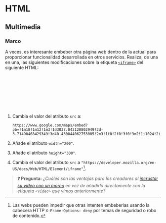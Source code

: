 # HTML
## Multimedia

### Marco

A veces, es interesante embeber otra página web dentro de la actual para proporcionar funcionalidad desarrollada en otros servicios. Realiza, de una en una, las siguientes modificaciones sobre la etiqueta [`<iframe>`](https://developer.mozilla.org/en-US/docs/Web/HTML/Element/iframe) del siguiente HTML:

<div class="codepen" data-prefill data-height="300" data-theme-id="light" data-default-tab="html,result" data-editable="true" style="opacity:0">
<pre data-lang="html">&lt;body>
&lt;p>
Texto antes
&lt;iframe src="URL (absoluta o relativa)" >&lt;/iframe>
Texto después
&lt;/p>
&lt;/body>
</pre>
</div>

1. Cambia el valor del atributo `src` a: 
   ```url
   https://www.google.com/maps/embed?pb=!1m18!1m12!1m3!1d3037.043120802949!2d-3.71490468429349!3d40.430044062753005!2m3!1f0!2f0!3f0!3m2!1i1024!2i768!4f13.1!3m3!1m2!1s0xd4228662ebd8eeb%3A0xd7c09eaa5e0b0c59!2sEscuela%20T%C3%A9cnica%20Superior%20de%20Ingenier%C3%ADa%20(ICAI)!5e0!3m2!1ses!2ses!4v1673823476079!5m2!1ses!2ses
   ```

1. Añade el atributo `width="200"`.

1. Añade el atributo `height="300"`.

1. Cambia el valor del atributo `src` a `"https://developer.mozilla.org/en-US/docs/Web/HTML/Element/iframe"`[^1].

> **❓ Pregunta:** _¿Cuáles son las ventajas para los creadores al [incrustar su vídeo con un marco](https://support.google.com/youtube/answer/171780?hl=en) en vez de añadirlo directamente con la etiqueta `<video>` que vimos anteriormente?_

[^1]: Las webs pueden impedir que otras intenten embeberlas usando la cabecera HTTP `X-Frame-Options: deny` por temas de seguridad o robo de contenido.